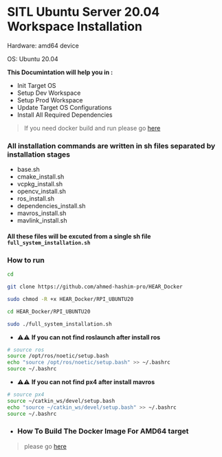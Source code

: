 # SITL Ubuntu Server 20.04 Workspace Installation


Hardware: amd64 device

OS: Ubuntu 20.04


**This Documintation will help you in :**


* Init Target OS
* Setup Dev Workspace
* Setup Prod Workspace
* Update Target OS Configurations
* Install All Required Dependencies

> If you need docker build and run please go [here](Docker_Running.md)


### All installation commands are written in sh files separated by installation stages

- base.sh
- cmake_install.sh
- vcpkg_install.sh
- opencv_install.sh
- ros_install.sh
- dependencies_install.sh
- mavros_install.sh
- mavlink_install.sh

#### All these files will be excuted from a single sh file `full_system_installation.sh`

### How to run

```bash
cd

git clone https://github.com/ahmed-hashim-pro/HEAR_Docker

sudo chmod -R +x HEAR_Docker/RPI_UBUNTU20

cd HEAR_Docker/RPI_UBUNTU20

sudo ./full_system_installation.sh


```

- ⚠️⚠️ **If you can not find roslaunch after install ros**

```bash
# source ros
source /opt/ros/noetic/setup.bash
echo "source /opt/ros/noetic/setup.bash" >> ~/.bashrc
source ~/.bashrc

```

- ⚠️⚠️ **If you can not find px4 after install mavros**

```bash
# source px4
source ~/catkin_ws/devel/setup.bash
echo "source ~/catkin_ws/devel/setup.bash" >> ~/.bashrc
source ~/.bashrc

```


- ### How To Build The Docker Image For AMD64 target
> please go [here](Docker_Running.md)
